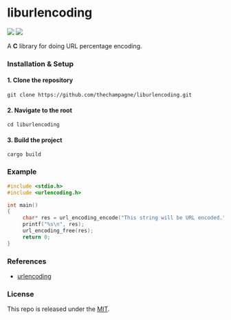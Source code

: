 # liburlencoding

[![](https://img.shields.io/github/v/tag/thechampagne/liburlencoding?label=version)](https://github.com/thechampagne/liburlencoding/releases/latest) [![](https://img.shields.io/github/license/thechampagne/liburlencoding)](https://github.com/thechampagne/liburlencoding/blob/main/LICENSE)

A **C** library for doing URL percentage encoding.

### Installation & Setup

#### 1. Clone the repository
```
git clone https://github.com/thechampagne/liburlencoding.git
```
#### 2. Navigate to the root
```
cd liburlencoding
```
#### 3. Build the project
```
cargo build
```

### Example

```c
#include <stdio.h>
#include <urlencoding.h>

int main()
{
     char* res = url_encoding_encode("This string will be URL encoded.");
     printf("%s\n", res);
     url_encoding_free(res);
     return 0;
}
```

### References
 - [urlencoding](https://github.com/kornelski/rust_urlencoding)

### License

This repo is released under the [MIT](https://github.com/thechampagne/liburlencoding/blob/main/LICENSE).
